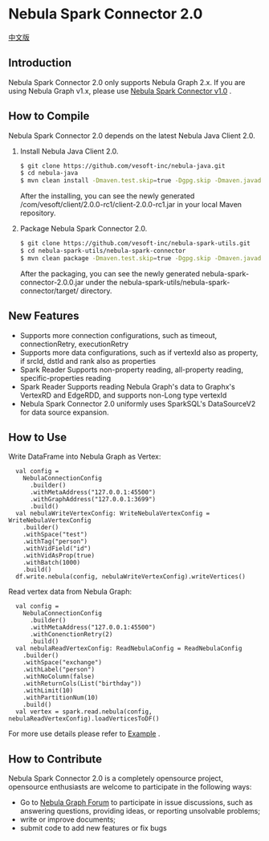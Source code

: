 # Nebula Spark Connector 2.0
[中文版](https://github.com/vesoft-inc/nebula-spark-utils/blob/master/nebula-spark-connector/README_CN.md)

## Introduction

Nebula Spark Connector 2.0 only supports Nebula Graph 2.x. If you are using Nebula Graph v1.x, please use [Nebula Spark Connector v1.0](https://github.com/vesoft-inc/nebula-java/tree/v1.0/tools/nebula-spark) .

## How to Compile

Nebula Spark Connector 2.0 depends on the latest Nebula Java Client 2.0.

1. Install Nebula Java Client 2.0.

    ```bash
    $ git clone https://github.com/vesoft-inc/nebula-java.git
    $ cd nebula-java
    $ mvn clean install -Dmaven.test.skip=true -Dgpg.skip -Dmaven.javadoc.skip=true  
    ```

    After the installing, you can see the newly generated /com/vesoft/client/2.0.0-rc1/client-2.0.0-rc1.jar in your local Maven repository.

2. Package Nebula Spark Connector 2.0.

    ```bash
    $ git clone https://github.com/vesoft-inc/nebula-spark-utils.git
    $ cd nebula-spark-utils/nebula-spark-connector
    $ mvn clean package -Dmaven.test.skip=true -Dgpg.skip -Dmaven.javadoc.skip=true
    ```

    After the packaging, you can see the newly generated nebula-spark-connector-2.0.0.jar under the nebula-spark-utils/nebula-spark-connector/target/ directory.

## New Features 
* Supports more connection configurations, such as timeout, connectionRetry, executionRetry
* Supports more data configurations, such as if vertexId also as property, if srcId, dstId and rank also as properties
* Spark Reader Supports non-property reading, all-property reading, specific-properties reading
* Spark Reader Supports reading Nebula Graph's data to Graphx's VertexRD and EdgeRDD, and supports non-Long type vertexId
* Nebula Spark Connector 2.0 uniformly uses SparkSQL's DataSourceV2 for data source expansion.

## How to Use

  Write DataFrame into Nebula Graph as Vertex:
  ```
    val config =
      NebulaConnectionConfig
        .builder()
        .withMetaAddress("127.0.0.1:45500")
        .withGraphAddress("127.0.0.1:3699")
        .build()
    val nebulaWriteVertexConfig: WriteNebulaVertexConfig = WriteNebulaVertexConfig
      .builder()
      .withSpace("test")
      .withTag("person")
      .withVidField("id")
      .withVidAsProp(true)
      .withBatch(1000)
      .build()
    df.write.nebula(config, nebulaWriteVertexConfig).writeVertices()
  ```
  Read vertex data from Nebula Graph: 
  ```
    val config =
      NebulaConnectionConfig
        .builder()
        .withMetaAddress("127.0.0.1:45500")
        .withConenctionRetry(2)
        .build()
    val nebulaReadVertexConfig: ReadNebulaConfig = ReadNebulaConfig
      .builder()
      .withSpace("exchange")
      .withLabel("person")
      .withNoColumn(false)
      .withReturnCols(List("birthday"))
      .withLimit(10)
      .withPartitionNum(10)
      .build()
    val vertex = spark.read.nebula(config, nebulaReadVertexConfig).loadVerticesToDF()
  ```
For more use details please refer to [Example](https://github.com/vesoft-inc/nebula-spark-utils/tree/master/example/src/main/scala/com/vesoft/nebula/examples/connector) .

## How to Contribute

Nebula Spark Connector 2.0 is a completely opensource project, opensource enthusiasts are welcome to participate in the following ways:

- Go to [Nebula Graph Forum](https://discuss.nebula-graph.com.cn/ "go to“Nebula Graph Forum") to participate in issue discussions, such as answering questions, providing ideas, or reporting unsolvable problems;
- write or improve documents;
- submit code to add new features or fix bugs
